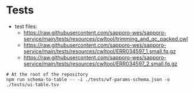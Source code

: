 # Tests

- test files:
  - <https://raw.githubusercontent.com/sapporo-wes/sapporo-service/main/tests/resources/cwltool/trimming_and_qc_packed.cwl>
  - <https://raw.githubusercontent.com/sapporo-wes/sapporo-service/main/tests/resources/cwltool/ERR034597_1.small.fq.gz>
  - <https://raw.githubusercontent.com/sapporo-wes/sapporo-service/main/tests/resources/cwltool/ERR034597_2.small.fq.gz>

```bash=
# At the root of the repository
npm run schema-to-table -- -i ./tests/wf-params-schema.json -o ./tests/ui-table.tsv
```
